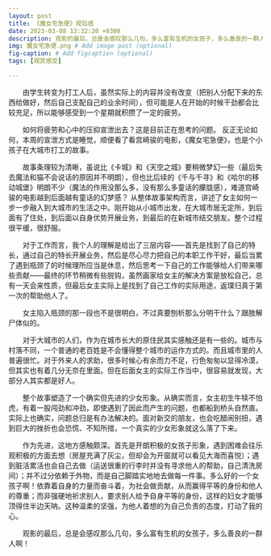 ```yaml
---
layout: post
title: 《魔女宅急便》观后感
date: 2023-03-08 13:32:20 +0300
description: 观影的最后，总是会感叹那么几句，多么富有生机的女孩子，多么善良的一群人啊！ # Add post description (optional)
img: 魔女宅急便.png # Add image post (optional)
fig-caption: # Add figcaption (optional)
tags: [观赏感受]

---
```


&emsp;&emsp;由学生转变为打工人后，虽然实际上的内容并没有改变（把别人分配下来的东西给做好，然后自己支配自己的业余时间），但可能是人在开始的时候干劲都会比较充足，所以能够感受到一个星期就积攒了一定的疲劳。

&emsp;&emsp;如何将疲劳和心中的压抑宣泄出去？这是目前正在思考的问题。
反正无论如何，本周的宣泄方式是睡觉，顺便看了看宫崎骏的电影，《魔女宅急便》，也是个小孩子在大城市打工的故事。

&emsp;&emsp;故事条理较为清晰，虽说比《卡城》和《天空之城》要稍微梦幻一些（最后失去魔法和猫不会说话的原因并不明朗），但也比后续的《千与千寻》和《哈尔的移动城堡》明朗不少（魔法的作用没那么多，没有那么多童话的朦胧感），难道宫崎骏的电影越到后面越有童话的幻梦感？
从整体故事架构而言，讲述了女主如何一步一步融入到大城市的生活之中。刚开始从小城市出发，在大城市居无定所，到后面有了住处，到后面以自身优势开展业务，到最后的在新城市结交朋友。整个过程很平缓，很舒服。

&emsp;&emsp;对于工作而言，我个人的理解是给出了三层内容——首先是找到了自己的特长，通过自己的特长开展业务，然后是尽心尽力把自己的本职工作干好，最后当累了遇到瓶颈了的时候理所应当是休息，然后思考一下自己的工作能够给人们带来哪些贡献——最终的环节稍微有些脱钩，虽然画家给女主的解决方案是放松自己，总有一天会来性质，但最后女主实际上是找到了自己工作的实际用途，返璞归真于第一次的帮助他人了。

&emsp;&emsp;女主陷入瓶颈的那一段也不是很明白，不过真要刨析那么分明干什么？跟肢解尸体似的。

&emsp;&emsp;对于大城市的人们，作为在城市长大的原住民其实感触还是有一些的。城市与村落不同，一个普通的老百姓是不会懂得整个城市的运作方式的。而且城市里的人普遍很忙。对于外来人的求助，很多时候心有余而力不足，行色匆匆以显得冷漠，但其实也有着几分无奈在里面。但在后面女主的实际工作当中，很容易就发现，大部分人其实都是好人。

&emsp;&emsp;整个故事塑造了一个确实但先进的少女形象。从确实而言，女主初生牛犊不怕虎，有着一股闯劲和冲劲，即使遇到了因此而产生的问题，也都船到桥头自然直。实际上也确实，问题总归是有办法解决的。面对新交的朋友，也会吃醋闹别扭，遇到巨大的挫折也会恐慌、不知所措，一个真实的少女形象就这么落了下来。

&emsp;&emsp;作为先进，这地方感触颇深。首先是开朗积极的女孩子形象，遇到困难会往乐观积极的方面去想（房屋充满了灰尘，但却会为开窗就可以看见大海而喜悦）；遇到脏活累活也会自己去做（运送很重的行李时并没有寻求他人的帮助，自己清洗房间）；并不过分依赖于外物，而是自己脚踏实地地去做每一件事。多么好的一个女孩子啊！依靠着自身的力量而奋斗着，为社会做贡献，从而赢得平等的身份和他人的尊重；而非强硬地祈求别人，要求别人给予自身平等的身份，这样的妇女才能够顶得住半边天呐。这种温柔的坚强，为他人着想的为自己负责的态度，打动了我的心。

&emsp;&emsp;观影的最后，总是会感叹那么几句，多么富有生机的女孩子，多么善良的一群人啊！